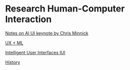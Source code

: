 # Research Human-Computer Interaction

[Notes on AI UI keynote by Chris Minnick](Research%20on%20Human-Computer%20Interaction%200b7fcba9016f4f16b82e4308b5c9d5a9/Notes%20on%20AI%20UI%20keynote%20by%20Chris%20Minnick%201df439d70b80449581ab147d3482c9b1.md)

[UX + ML](Research%20on%20Human-Computer%20Interaction%200b7fcba9016f4f16b82e4308b5c9d5a9/UX%20+%20ML%20702ef885da574fd38349aefbdf77a310.md)

[Intelligent User Interfaces IUI](Research%20on%20Human-Computer%20Interaction%200b7fcba9016f4f16b82e4308b5c9d5a9/Intelligent%20User%20Interfaces%20IUI%2072afb9c6aa52451e82e6aa1445e2d6a5.md)

[History](Research%20on%20Human-Computer%20Interaction%200b7fcba9016f4f16b82e4308b5c9d5a9/History%200f80043307b14ca18d88067adc5333b7.md)